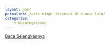```yaml
---
layout: post
permalink: /arti-mimpi-tersesat-di-dunia-lain/
categories:
    - Uncategorized
---
```


[Baca Selengkapnya](/05)